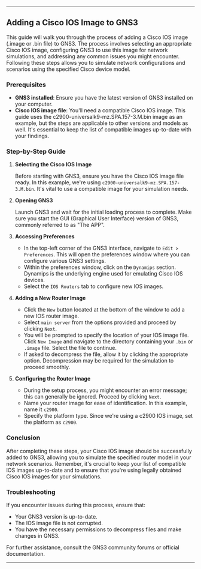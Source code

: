 
---

## Adding a Cisco IOS Image to GNS3

This guide will walk you through the process of adding a Cisco IOS image (.image or .bin file) to GNS3. The process involves selecting an appropriate Cisco IOS image, configuring GNS3 to use this image for network simulations, and addressing any common issues you might encounter. Following these steps allows you to simulate network configurations and scenarios using the specified Cisco device model.

### Prerequisites

- **GNS3 installed**: Ensure you have the latest version of GNS3 installed on your computer.
- **Cisco IOS image file**: You'll need a compatible Cisco IOS image. This guide uses the c2900-universalk9-mz.SPA.157-3.M.bin image as an example, but the steps are applicable to other versions and models as well. It's essential to keep the list of compatible images up-to-date with your findings.

### Step-by-Step Guide

1. **Selecting the Cisco IOS Image**

   Before starting with GNS3, ensure you have the Cisco IOS image file ready. In this example, we're using `c2900-universalk9-mz.SPA.157-3.M.bin`. It's vital to use a compatible image for your simulation needs.

2. **Opening GNS3**

   Launch GNS3 and wait for the initial loading process to complete. Make sure you start the GUI (Graphical User Interface) version of GNS3, commonly referred to as "The APP".

3. **Accessing Preferences**

   - In the top-left corner of the GNS3 interface, navigate to `Edit > Preferences`. This will open the preferences window where you can configure various GNS3 settings.
   - Within the preferences window, click on the `Dynamips` section. Dynamips is the underlying engine used for emulating Cisco IOS devices.
   - Select the `IOS Routers` tab to configure new IOS images.

4. **Adding a New Router Image**

   - Click the `New` button located at the bottom of the window to add a new IOS router image.
   - Select `main server` from the options provided and proceed by clicking `Next`.
   - You will be prompted to specify the location of your IOS image file. Click `New Image` and navigate to the directory containing your `.bin` or `.image` file. Select the file to continue.
   - If asked to decompress the file, allow it by clicking the appropriate option. Decompression may be required for the simulation to proceed smoothly.

5. **Configuring the Router Image**

   - During the setup process, you might encounter an error message; this can generally be ignored. Proceed by clicking `Next`.
   - Name your router image for ease of identification. In this example, name it `c2900`.
   - Specify the platform type. Since we're using a c2900 IOS image, set the platform as `c2900`.

### Conclusion

After completing these steps, your Cisco IOS image should be successfully added to GNS3, allowing you to simulate the specified router model in your network scenarios. Remember, it's crucial to keep your list of compatible IOS images up-to-date and to ensure that you're using legally obtained Cisco IOS images for your simulations.

### Troubleshooting

If you encounter issues during this process, ensure that:
- Your GNS3 version is up-to-date.
- The IOS image file is not corrupted.
- You have the necessary permissions to decompress files and make changes in GNS3.

For further assistance, consult the GNS3 community forums or official documentation.

--- 
